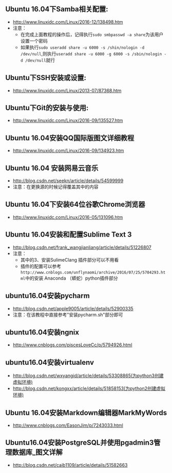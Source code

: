 ## Ubuntu 16.04下Samba相关配置:
- http://www.linuxidc.com/Linux/2016-12/138498.htm
- 注意：
  - 在完成上面教程的操作后，记得执行`sudo smbpasswd -a share`为该用户设置一个密码
  - 如果执行`sudo useradd share -u 6000 -s /shin/nologin -d /dev/null`,则执行`useradd share -u 6000 -g 6000 -s /sbin/nologin -d /dev/null`就行

## Ubuntu下SSH安装或设置:
- http://www.linuxidc.com/Linux/2013-07/87368.htm

## Ubuntu下Git的安装与使用:
- http://www.linuxidc.com/Linux/2016-09/135527.htm

## Ubuntu 16.04安装QQ国际版图文详细教程
- http://www.linuxidc.com/Linux/2016-09/134923.htm

##  Ubuntu 16.04 安装网易云音乐 
- http://blog.csdn.net/seekn/article/details/54599999
- 注意：在更换源的时候记得覆盖其中的内容

## Ubuntu 16.04下安装64位谷歌Chrome浏览器
- http://www.linuxidc.com/Linux/2016-05/131096.htm

## Ubuntu 16.04安装和配置Sublime Text 3 
- http://blog.csdn.net/frank_wangjianliang/article/details/51226807
- 注意：
  - 其中的3、安装SulimeClang 插件部分可以不用看
  - 插件的配置可以参考`http://www.cnblogs.com/unflynaomi/archive/2016/07/25/5704293.html`中的安装 Anaconda （蟒蛇）python插件部分

## ubuntu16.04安装pycharm
- http://blog.csdn.net/apple9005/article/details/52900335
- 注意：在该教程中直接参考"安装pycharm.sh"部分即可

## ubuntu16.04安装ngnix
- http://www.cnblogs.com/piscesLoveCc/p/5794926.html

## ubuntu16.04安装virtualenv 
- http://blog.csdn.net/wxyangid/article/details/53308865(为python3创建虚拟环境)
- http://blog.csdn.net/kongxx/article/details/51858153(为python2创建虚拟环境)

## Ubuntu 16.04安装Markdown编辑器MarkMyWords
- http://www.cnblogs.com/EasonJim/p/7243033.html

## Ubuntu16.04安装PostgreSQL并使用pgadmin3管理数据库_图文详解 
- http://blog.csdn.net/caib1109/article/details/51582663
